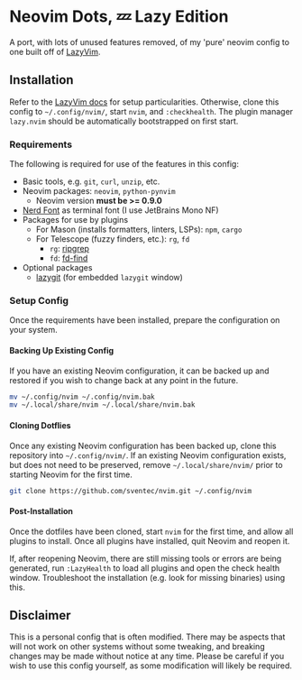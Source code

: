 # Neovim Dots, 💤 Lazy Edition

A port, with lots of unused features removed, of my 'pure' neovim config to one
built off of [LazyVim](https://www.lazyvim.org/).

## Installation

Refer to the [LazyVim docs](https://www.lazyvim.org/) for setup
particularities. Otherwise, clone this config to `~/.config/nvim/`, start
`nvim`, and `:checkhealth`. The plugin manager `lazy.nvim` should be
automatically bootstrapped on first start.

### Requirements

The following is required for use of the features in this config:

- Basic tools, e.g. `git`, `curl`, `unzip`, etc.
- Neovim packages: `neovim`, `python-pynvim`
  - Neovim version **must be >= 0.9.0**
- [Nerd Font](https://github.com/ryanoasis/nerd-fonts) as terminal font (I use JetBrains Mono NF)
- Packages for use by plugins
  - For Mason (installs formatters, linters, LSPs): `npm`, `cargo`
  - For Telescope (fuzzy finders, etc.): `rg`, `fd`
    - `rg`: [ripgrep](https://github.com/BurntSushi/ripgrep)
    - `fd`: [fd-find](https://github.com/sharkdp/fd)
- Optional packages
  - [lazygit](https://github.com/jesseduffield/lazygit) (for embedded `lazygit` window)

### Setup Config

Once the requirements have been installed, prepare the configuration on your system.

#### Backing Up Existing Config

If you have an existing Neovim configuration, it can be backed up and restored if you wish to change back at any point in the future.

```bash
mv ~/.config/nvim ~/.config/nvim.bak
mv ~/.local/share/nvim ~/.local/share/nvim.bak
```

#### Cloning Dotflies

Once any existing Neovim configuration has been backed up, clone this
repository into `~/.config/nvim/`. If an existing Neovim configuration exists,
but does not need to be preserved, remove `~/.local/share/nvim/` prior to
starting Neovim for the first time.

```bash
git clone https://github.com/sventec/nvim.git ~/.config/nvim
```

#### Post-Installation

Once the dotfiles have been cloned, start `nvim` for the first time, and allow
all plugins to install. Once all plugins have installed, quit Neovim and reopen it.

If, after reopening Neovim, there are still missing tools or errors are being
generated, run `:LazyHealth` to load all plugins and open the check health
window. Troubleshoot the installation (e.g. look for missing binaries) using this.

## Disclaimer

This is a personal config that is often modified. There may be aspects that
will not work on other systems without some tweaking, and breaking changes may
be made without notice at any time. Please be careful if you wish to use this
config yourself, as some modification will likely be required.
